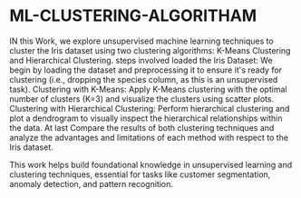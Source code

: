 # ML-CLUSTERING-ALGORITHAM

IN this Work, we explore unsupervised machine learning techniques to cluster the Iris dataset using two clustering algorithms: K-Means Clustering and Hierarchical Clustering. 
steps involved
loaded the Iris Dataset: We begin by loading the dataset and preprocessing it to ensure it's ready for clustering (i.e., dropping the species column, as this is an unsupervised task).
Clustering with K-Means: Apply K-Means clustering with the optimal number of clusters (K=3) and visualize the clusters using scatter plots.
Clustering with Hierarchical Clustering: Perform hierarchical clustering and plot a dendrogram to visually inspect the hierarchical relationships within the data.
At last Compare the results of both clustering techniques and analyze the advantages and limitations of each method with respect to the Iris dataset.

This work helps build foundational knowledge in unsupervised learning and clustering techniques, essential for tasks like customer segmentation, anomaly detection, and pattern recognition.
